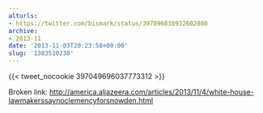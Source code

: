 ```yaml
---
alturls:
- https://twitter.com/bismark/status/397096838932602880
archive:
- 2013-11
date: '2013-11-03T20:23:58+00:00'
slug: '1383510238'
---
```


{{< tweet_nocookie 397049696037773312 >}}

Broken link:
http://america.aljazeera.com/articles/2013/11/4/white-house-lawmakerssaynoclemencyforsnowden.html


